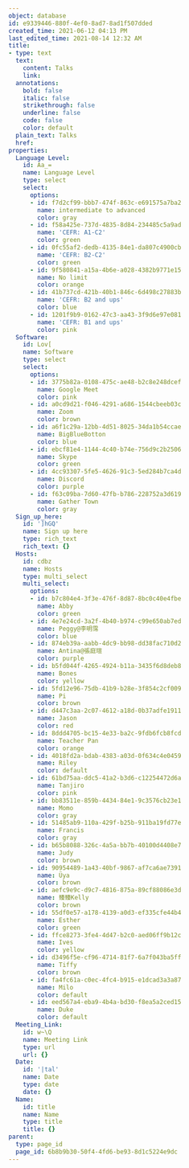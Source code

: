 ```yaml
---
object: database
id: e9339446-880f-4ef0-8ad7-8ad1f507dded
created_time: 2021-06-12 04:13 PM
last_edited_time: 2021-08-14 12:32 AM
title:
- type: text
  text:
    content: Talks
    link: 
  annotations:
    bold: false
    italic: false
    strikethrough: false
    underline: false
    code: false
    color: default
  plain_text: Talks
  href: 
properties:
  Language Level:
    id: Aa_=
    name: Language Level
    type: select
    select:
      options:
      - id: f7d2cf99-bbb7-474f-863c-e691575a7ba2
        name: intermediate to advanced
        color: gray
      - id: f58a425e-737d-4835-8d84-234485c5a9ad
        name: 'CEFR: A1-C2'
        color: green
      - id: 0fc55af2-dedb-4135-84e1-da807c4900cb
        name: 'CEFR: B2-C2'
        color: green
      - id: 9f580841-a15a-4b6e-a028-4382b9771e15
        name: No limit
        color: orange
      - id: 41b737cd-421b-40b1-846c-6d498c27883b
        name: 'CEFR: B2 and ups'
        color: blue
      - id: 1201f9b9-0162-47c3-aa43-3f9d6e97e081
        name: 'CEFR: B1 and ups'
        color: pink
  Software:
    id: Lov[
    name: Software
    type: select
    select:
      options:
      - id: 3775b82a-0108-475c-ae48-b2c8e248dcef
        name: Google Meet
        color: pink
      - id: a0cd9d21-f046-4291-a686-1544cbeeb03c
        name: Zoom
        color: brown
      - id: a6f1c29a-12bb-4d51-8025-34da1b54ccae
        name: BigBlueBotton
        color: blue
      - id: ebcf81e4-1144-4c40-b74e-756d9c2b2506
        name: Skype
        color: green
      - id: 4cc93307-5fe5-4626-91c3-5ed284b7ca4d
        name: Discord
        color: purple
      - id: f63c09ba-7d60-47fb-b786-228752a3d619
        name: Gather Town
        color: gray
  Sign_up_here:
    id: ']hGQ'
    name: Sign up here
    type: rich_text
    rich_text: {}
  Hosts:
    id: cdbz
    name: Hosts
    type: multi_select
    multi_select:
      options:
      - id: b7c804e4-3f3e-476f-8d87-8bc0c40e4fbe
        name: Abby
        color: green
      - id: 4e7e24cd-3a2f-4b40-b974-c99e650ab7ed
        name: Peggy@李明霈
        color: blue
      - id: 874eb39a-aabb-4dc9-bb98-dd38fac710d2
        name: Antina@張庭瑄
        color: purple
      - id: b5fd044f-4265-4924-b11a-3435f6d8deb8
        name: Bones
        color: yellow
      - id: 5fd12e96-75db-41b9-b28e-3f854c2cf009
        name: Pi
        color: brown
      - id: d447c3aa-2c07-4612-a18d-0b37adfe1911
        name: Jason
        color: red
      - id: 8ddd4705-bc15-4e33-ba2c-9fdb6fcb8fcd
        name: Teacher Pan
        color: orange
      - id: 4018fd2a-bdab-4383-a03d-0f634c4e0459
        name: Riley
        color: default
      - id: 61bd75aa-ddc5-41a2-b3d6-c12254472d6a
        name: Tanjiro
        color: pink
      - id: bb83511e-859b-4434-84e1-9c3576cb23e1
        name: Momo
        color: gray
      - id: 51485ab9-110a-429f-b25b-911ba19fd77e
        name: Francis
        color: gray
      - id: b65b8088-326c-4a5a-bb7b-40100d4408e7
        name: Judy
        color: brown
      - id: 90954489-1a43-40bf-9867-af7ca6ae7391
        name: Üya
        color: brown
      - id: aefc9e9c-d9c7-4816-875a-89cf88086e3d
        name: 臻臻Kelly
        color: brown
      - id: 55df0e57-a178-4139-a0d3-ef335cfe44b4
        name: Esther
        color: green
      - id: ffce8273-3fe4-4d47-b2c0-aed06ff9b12c
        name: Ives
        color: yellow
      - id: d3496f5e-cf96-4714-81f7-6a7f043ba5ff
        name: Tiffy
        color: brown
      - id: fa4fc61a-c0ec-4fc4-b915-e1dcad3a3a87
        name: Milo
        color: default
      - id: eed567a4-eba9-4b4a-bd30-f8ea5a2ced15
        name: Duke
        color: default
  Meeting_Link:
    id: w~\Q
    name: Meeting Link
    type: url
    url: {}
  Date:
    id: '|tal'
    name: Date
    type: date
    date: {}
  Name:
    id: title
    name: Name
    type: title
    title: {}
parent:
  type: page_id
  page_id: 6b8b9b30-50f4-4fd6-be93-8d1c5224e9dc
---
```


